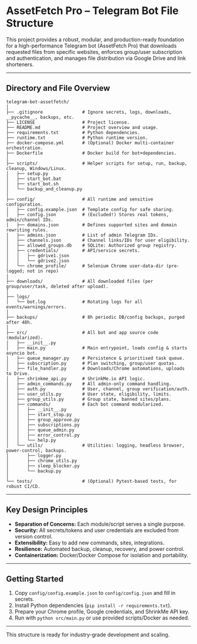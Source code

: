 # AssetFetch Pro – Telegram Bot File Structure

This project provides a robust, modular, and production-ready foundation for a high-performance Telegram bot (AssetFetch Pro) that downloads requested files from specific websites, enforces group/user subscription and authentication, and manages file distribution via Google Drive and link shorteners.

---

## Directory and File Overview

```
telegram-bot-assetfetch/
│
├── .gitignore               # Ignore secrets, logs, downloads, __pycache__, backups, etc.
├── LICENSE                  # Project license.
├── README.md                # Project overview and usage.
├── requirements.txt         # Python dependencies.
├── runtime.txt              # Python runtime version.
├── docker-compose.yml       # (Optional) Docker multi-container orchestration.
├── Dockerfile               # Docker build for bot+dependencies.
│
├── scripts/                 # Helper scripts for setup, run, backup, cleanup, Windows/Linux.
│   ├── setup.py
│   ├── start_bot.bat
│   ├── start_bot.sh
│   └── backup_and_cleanup.py
│
├── config/                  # All runtime and sensitive configuration.
│   ├── config.example.json  # Template config for safe sharing.
│   ├── config.json          # (Excluded!) Stores real tokens, admin/channel IDs.
│   ├── domains.json         # Defines supported sites and domain rewriting rules.
│   ├── admins.json          # List of admin Telegram IDs.
│   ├── channels.json        # Channel links/IDs for user eligibility.
│   ├── allowed_groups.db    # SQLite: Authorized group registry.
│   ├── credentials/         # API/service secrets.
│   │   ├── gdrive1.json
│   │   └── gdrive2.json
│   └── chrome_profile/      # Selenium Chrome user-data-dir (pre-logged; not in repo)
│
├── downloads/               # All downloaded files (per group/user/task, deleted after upload).
│
├── logs/
│   └── bot.log              # Rotating logs for all events/warnings/errors.
│
├── backups/                 # 8h periodic DB/config backups, purged after 48h.
│
├── src/                     # All bot and app source code (modularized).
│   ├── __init__.py
│   ├── main.py              # Main entrypoint, loads config & starts asyncio bot.
│   ├── queue_manager.py     # Persistence & prioritised task queue.
│   ├── subscription.py      # Plan switching, group/user quotas.
│   ├── file_handler.py      # Downloads/Chrome automations, uploads to Drive.
│   ├── shrinkme_api.py      # ShrinkMe.io API logic.
│   ├── admin_commands.py    # All admin-only command handling.
│   ├── auth.py              # User, channel, group verification/auth.
│   ├── user_utils.py        # User state, eligibility, limits.
│   ├── group_utils.py       # Group state, banned sites/plans.
│   ├── commands/            # Each bot command modularized.
│   │   ├── __init__.py
│   │   ├── start_stop.py
│   │   ├── group_approve.py
│   │   ├── subscriptions.py
│   │   ├── queue_admin.py
│   │   ├── error_control.py
│   │   └── help.py
│   └── utils/               # Utilities: logging, headless browser, power-control, backups.
│       ├── logger.py
│       ├── chrome_utils.py
│       ├── sleep_blocker.py
│       └── backup.py
│
└── tests/                   # (Optional) Pytest-based tests, for robust CI/CD.

```

---

## Key Design Principles

- **Separation of Concerns:** Each module/script serves a single purpose.
- **Security:** All secrets/tokens and user credentials are excluded from version control.
- **Extensibility:** Easy to add new commands, sites, integrations.
- **Resilience:** Automated backup, cleanup, recovery, and power control.
- **Containerization:** Docker/Docker Compose for isolation and portability.

---

## Getting Started

1. Copy `config/config.example.json` to `config/config.json` and fill in secrets.
2. Install Python dependencies (`pip install -r requirements.txt`).
3. Prepare your Chrome profile, Google credentials, and ShrinkMe API key.
4. Run with `python src/main.py` or use provided scripts/Docker as needed.

---

This structure is ready for industry-grade development and scaling.

